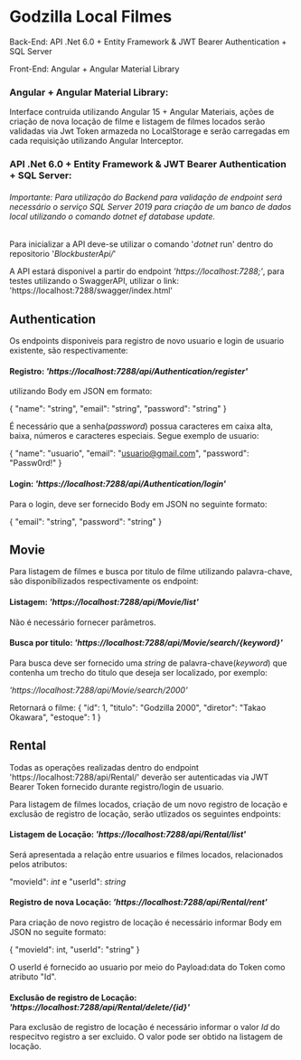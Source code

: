 # Godzilla Local Filmes
Back-End:
API .Net 6.0 + Entity Framework & JWT Bearer Authentication + SQL Server

Front-End:
Angular + Angular Material Library

### Angular + Angular Material Library:
Interface contruida utilizando Angular 15 + Angular Materiais, ações de criação de nova locação de filme e listagem de filmes locados serão validadas via Jwt Token armazeda no LocalStorage e serão carregadas em cada requisição utilizando Angular Interceptor.

### API .Net 6.0 + Entity Framework & JWT Bearer Authentication + SQL Server:

###### *Importante: Para utilização do Backend para validação de endpoint será necessário o serviço SQL Server 2019 para criação de um banco de dados local utilizando o comando dotnet ef database update.*

Para inicializar a API deve-se utilizar o comando '*dotnet* run' dentro do repositorio '*BlockbusterApi/*'

A API estará disponivel a partir do endpoint *'https://localhost:7288;'*, para testes utilizando o SwaggerAPI, utilizar o link: 'https://localhost:7288/swagger/index.html'

## Authentication

Os endpoints disponiveis para registro de novo usuario e login de usuario existente, são respectivamente:

#### Registro: *'https://localhost:7288/api/Authentication/register'*
utilizando Body em JSON em formato:

{
  "name": "string",
  "email": "string",
  "password": "string"
} 

É necessário que a senha(*password*) possua caracteres em caixa alta, baixa, números e caracteres especiais. Segue exemplo de usuario:

{
  "name": "usuario",
  "email": "usuario@gmail.com",
  "password": "Passw0rd!"
}

#### Login: *'https://localhost:7288/api/Authentication/login'*

Para o login, deve ser fornecido Body em JSON no seguinte formato:

{
  "email": "string",
  "password": "string"
}

## Movie

Para listagem de filmes e busca por titulo de filme utilizando palavra-chave, são disponibilizados respectivamente os endpoint:

#### Listagem: *'https://localhost:7288/api/Movie/list'*

Não é necessário fornecer parâmetros.

#### Busca por titulo: *'https://localhost:7288/api/Movie/search/{keyword}'*

Para busca deve ser fornecido uma *string* de palavra-chave(*keyword*) que contenha um trecho do titulo que deseja ser localizado, por exemplo:

*'https://localhost:7288/api/Movie/search/2000'*

Retornará o filme: 
{
    "id": 1,
    "titulo": "Godzilla 2000",
    "diretor": "Takao Okawara",
    "estoque": 1
}

## Rental

Todas as operações realizadas dentro do endpoint 'https://localhost:7288/api/Rental/' deverão ser autenticadas via JWT Bearer Token fornecido durante registro/login de usuario.

Para listagem de filmes locados, criação de um novo registro de locação e exclusão de registro de locação, serão utlizados os seguintes endpoints:

#### Listagem de Locação: *'https://localhost:7288/api/Rental/list'*

Será apresentada a relação entre usuarios e filmes locados, relacionados pelos atributos:

"movieId": *int* e "userId": *string*

#### Registro de nova Locação: *'https://localhost:7288/api/Rental/rent'*

Para criação de novo registro de locação é necessário informar Body em JSON no seguite formato:

{
  "movieId": int,
  "userId": "string"
}

O userId é fornecido ao usuario por meio do Payload:data do Token como atributo "Id".

#### Exclusão de registro de Locação: *'https://localhost:7288/api/Rental/delete/{id}'*

Para exclusão de registro de locação é necessário informar o valor *Id* do respecitvo registro a ser excluido. O valor pode ser obtido na listagem de locação.
